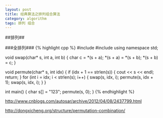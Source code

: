 ```yaml
---
layout: post
title: 经典算法之排列组合算法 
category: algorithm
tags: 排列 组合
---
```


##排列##

###全排列###
{% highlight cpp %}
#include <iostream>
#include <cstring>
using namespace std;

void swap(char* s, int a, int b)
{
    char c = *(s + a);
    *(s + a) = *(s + b);
    *(s + b) = c;
}

void permute(char* s, int idx)
{
    if (idx + 1 == strlen(s))
    {
        cout << s << endl;
        return;
    }
    for (int i = idx; i < strlen(s); i++)
    {
        swap(s, idx, i);
        permute(s, idx + 1);
        swap(s, idx, i);
    }
}

int main()
{
    char s[] = "123";
    permute(s, 0);
}
{% endhighlight %}

http://www.cnblogs.com/autosar/archive/2012/04/08/2437799.html

http://dongxicheng.org/structure/permutation-combination/
